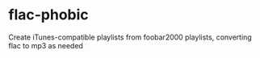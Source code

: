 # flac-phobic
Create iTunes-compatible playlists from foobar2000 playlists, converting flac to mp3 as needed
